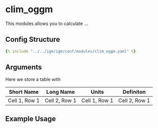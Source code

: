 # clim_oggm
This modules allows you to calculate ...

## Config Structure  
~~~yaml
{% include "../../igm/igm/conf/modules/clim_oggm.yaml" %}
~~~

## Arguments
Here we store a table with

| Short Name   | Long Name      | Units   | Definiton      |
| ------------- | ------------- | ------------- | ------------- |
| Cell 1, Row 1 | Cell 2, Row 1 | Cell 1, Row 1 | Cell 2, Row 1 |

## Example Usage